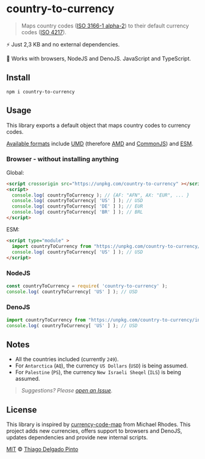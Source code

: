 # country-to-currency

> Maps country codes ([ISO 3166-1 alpha-2](https://en.wikipedia.org/wiki/ISO_3166-1_alpha-2#Officially_assigned_code_elements)) to their default currency codes ([ISO 4217](https://en.wikipedia.org/wiki/ISO_4217#Active_codes)).

⚡ Just 2,3 KB and no external dependencies.

🎯 Works with browsers, NodeJS and DenoJS. JavaScript and TypeScript.

## Install

```shell
npm i country-to-currency
```

## Usage

This library exports a default object that maps country codes to currency codes.

[Available formats]() include [UMD](https://github.com/umdjs/umd) (therefore [AMD](https://github.com/amdjs/amdjs-api/wiki/AMD) and [CommonJS](http://wiki.commonjs.org/wiki/CommonJS)) and
[ESM](https://developer.mozilla.org/en-US/docs/Web/JavaScript/Guide/Modules).

### Browser - without installing anything

Global:
```html
<script crossorigin src="https://unpkg.com/country-to-currency" ></script>
<script>
  console.log( countryToCurrency ); // {AF: "AFN", AX: "EUR", ... }
  console.log( countryToCurrency[ 'US' ] ); // USD
  console.log( countryToCurrency[ 'DE' ] ); // EUR
  console.log( countryToCurrency[ 'BR' ] ); // BRL
</script>
```

ESM:
```html
<script type="module" >
  import countryToCurrency from "https://unpkg.com/country-to-currency/index.esm.js";
  console.log( countryToCurrency[ 'US' ] ); // USD
</script>
```

### NodeJS
```js
const countryToCurrency = require( 'country-to-currency' );
console.log( countryToCurrency[ 'US' ] ); // USD
```

### DenoJS

```js
import countryToCurrency from "https://unpkg.com/country-to-currency/index.esm.js";
console.log( countryToCurrency[ 'US' ] ); // USD
```

## Notes

- All the countries included (currently `249`).
- For `Antarctica` (`AQ`), the currency `US Dollars` (`USD`) is being assumed.
- For `Palestine` (`PS`), the currency `New Israeli Sheqel` (`ILS`) is being assumed.

> _Suggestions? Please [open an Issue](https://github.com/thiagodp/country-to-currency/issues/new)._

## License

This library is inspired by [currency-code-map](https://github.com/michaelrhodes/currency-code-map) from Michael Rhodes. This project adds new currencies, offers support to browsers and DenoJS, updates dependencies and provide new internal scripts.

[MIT](LICENSE.txt) © [Thiago Delgado Pinto](https://github.com/thiagodp)
